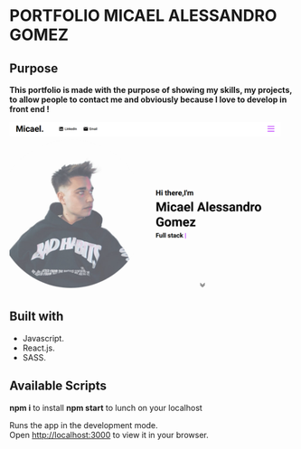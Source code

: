 # PORTFOLIO MICAEL ALESSANDRO GOMEZ

## Purpose

**This portfolio is made with the purpose of showing my skills, my projects, to allow people to contact me and obviously because I love to develop in front end !**

<p align="left" >
  <img height="300" src="./public/assets/port.png" />
</p>

## Built with

- Javascript.
- React.js.
- SASS.

## Available Scripts

**npm i** to install
**npm start** to lunch on your localhost

Runs the app in the development mode.\
Open [http://localhost:3000](http://localhost:3000) to view it in your browser.
